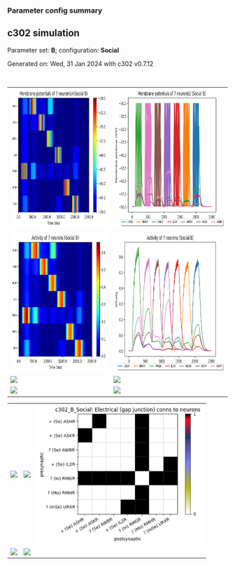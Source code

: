 ### Parameter config summary 
<h2>c302 simulation</h2>
<p>Parameter set: <b>B</b>; configuration: <b>Social</b></p>
<p>Generated on: Wed, 31 Jan 2024 with c302 v0.7.12</p><br/>
<table>

<tr>
  <td><a href="images/neurons_B_Social.png"><img alt=" " src="images/neurons_B_Social.png" height="320"/></a></td>
  <td><a href="images/traces_neuron_Social_B.png"><img alt=" " src="images/traces_neuron_Social_B.png" height="320"/></a></td>
</tr>

<tr>
  <td><a href="images/neuron_activity_B_Social.png"><img alt=" " src="images/neuron_activity_B_Social.png" height="320"/></a></td>
  <td><a href="images/traces_neuron_activity_Social_B.png"><img alt=" " src="images/traces_neuron_activity_Social_B.png" height="320"/></a></td>
</tr>

<tr>
  <td><a href="images/muscles_B_Social.png"><img alt=" " src="images/muscles_B_Social.png" height="320"/></a></td>
  <td><a href="images/traces_muscles_Social_B.png"><img alt=" " src="images/traces_muscles_Social_B.png" height="320"/></a></td>
</tr>

<tr>
  <td><a href="images/muscle_activity_B_Social.png"><img alt=" " src="images/muscle_activity_B_Social.png" height="320"/></a></td>
  <td><a href="images/traces_muscles_activity_Social_B.png"><img alt=" " src="images/traces_muscles_activity_Social_B.png" height="320"/></a></td>
</tr>
</table>
<table>

<tr><td><a href="images/c302_B_Social_exc_to_neurons.png"><img alt=" " src="images/c302_B_Social_exc_to_neurons.png" height="320"/></a></td>

  <td><a href="images/c302_B_Social_inh_to_neurons.png"><img alt=" " src="images/c302_B_Social_inh_to_neurons.png" height="320"/></a></td>

  <td><a href="images/c302_B_Social_elec_neurons_neurons.png"><img alt=" " src="images/c302_B_Social_elec_neurons_neurons.png" height="320"/></a></td></tr>

<tr><td><a href="images/c302_B_Social_exc_to_muscles.png"><img alt=" " src="images/c302_B_Social_exc_to_muscles.png" height="320"/></a></td>

  <td><a href="images/c302_B_Social_inh_to_muscles.png"><img alt=" " src="images/c302_B_Social_inh_to_muscles.png" height="320"/></a></td></tr>
</table>

